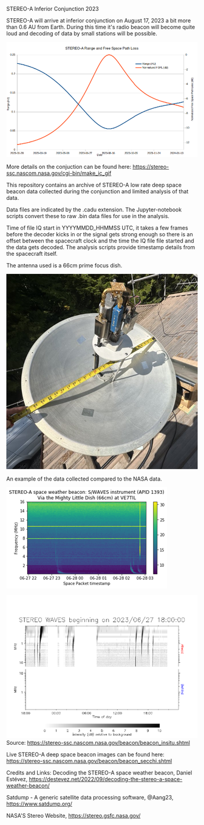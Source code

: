 STEREO-A Inferior Conjunction 2023

STEREO-A will arrive at inferior conjunction on August 17, 2023 a bit more than 0.6 AU from Earth.  During this time it's radio beacon will become quite loud and decoding of data by small stations will be possible.  

![My Image](https://github.com/ScottTilley/stereo_a/blob/main/stereo_a_fspl.png)

More details on the conjuction can be found here:
https://stereo-ssc.nascom.nasa.gov/cgi-bin/make_ic_gif

This repository contains an archive of STEREO-A low rate deep space beacon data collected during the conjunction and limited analysis of that data.

Data files are indicated by the .cadu extension.  The Jupyter-notebook scripts convert these to raw .bin data files for use in the analysis.

Time of file IQ start in YYYYMMDD_HHMMSS UTC, it takes a few frames before the decoder kicks in or the signal gets strong enough so there is an offset between the spacecraft clock and the time the IQ file file started and the data gets decoded.  The analysis scripts provide timestamp details from the spacecraft itself.

The antenna used is a 66cm prime focus dish.  

![My Image](https://github.com/ScottTilley/stereo_a/blob/main/MJD.jpeg)

An example of the data collected compared to the NASA data.

![My Image](https://github.com/ScottTilley/stereo_a/blob/main/swaves.png)

![My Image](https://github.com/ScottTilley/stereo_a/blob/main/beacon_waves.png)
Source: https://stereo-ssc.nascom.nasa.gov/beacon/beacon_insitu.shtml

Live STEREO-A deep space beacon images can be found here: https://stereo-ssc.nascom.nasa.gov/beacon/beacon_secchi.shtml

Credits and Links:
Decoding the STEREO-A space weather beacon, Daniel Estévez, https://destevez.net/2022/09/decoding-the-stereo-a-space-weather-beacon/

Satdump - A generic satellite data processing software, @Aang23, https://www.satdump.org/

NASA'S Stereo Website, https://stereo.gsfc.nasa.gov/

